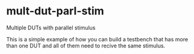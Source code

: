 # mult-dut-parl-stim
Multiple DUTs with parallel stimulus

This is a simple example of how you can build a testbench that has more than one DUT and all of them need to recive the same stimulus. 
